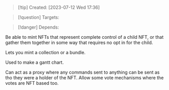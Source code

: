 
>[!tip] Created: [2023-07-12 Wed 17:36]

>[!question] Targets: 

>[!danger] Depends: 

Be able to mint NFTs that represent complete control of a child NFT, or that gather them together in some way that requires no opt in for the child.

Lets you mint a collection or a bundle.

Used to make a gantt chart.

Can act as a proxy where any commands sent to anything can be sent as tho they were a holder of the NFT.  Allow some vote mechanisms where the votes are NFT based too.